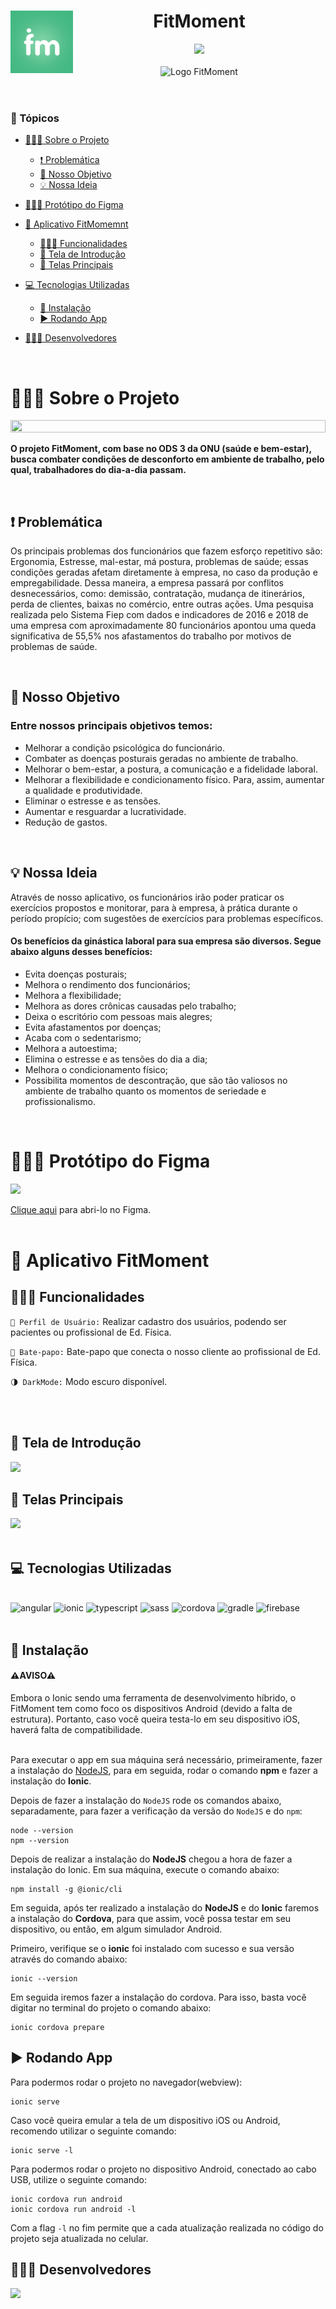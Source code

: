 <header id="cabecario">
  <h1>
    <img src="https://github.com/AdrianoBispo/FitMoment/blob/master/src/assets/icon/logo-fitmoment.png?raw=true" align="left" height="100px" width="100px"/>
    FitMoment
  </h1>
  <img src="http://img.shields.io/static/v1?label=STATUS&message=PROJETO%20ENTREGUE&color=RED&style=for-the-badge" />
  <br><br>
  <img height="40%" width="100%" src="https://cdn.discordapp.com/attachments/743927816021737565/1045686938310549594/Fitmoment.png" alt="Logo FitMoment" >
  
</header>

<main>
  <h3 id="topicos">📜 Tópicos</h3>

  - [👨🏾‍🏫 Sobre o Projeto](#sobre-o-projeto)
    - [❗ Problemática](#problematica)
    - [🎯 Nosso Objetivo](#nosso-objetivo)
    - [💡 Nossa Ideia](#nossa-ideia)

  - [👨🏾‍🎨 Protótipo do Figma](#prototipo-figma)

  - [📲 Aplicativo FitMomemnt](#app-fitmoment)
    - [👨🏾‍🔧 Funcionalidades](#funcionalidades)
    - [📱 Tela de Introdução](#tela-de-introducao)
    - [📱 Telas Principais](#telas-principais)

  - [💻 Tecnologias Utilizadas](#tecnologias-utilizadas)
    - [📲 Instalação](#instalacao)
    - [▶ Rodando App](#rodando-app)

  - [👨🏾‍💻 Desenvolvedores](#desenvolvedores)

  <br>

  <h1 id="sobre-o-projeto">👨🏾‍🏫 Sobre o Projeto</h1>
  <img src="https://cdn.discordapp.com/attachments/743927816021737565/1035715790969786480/ginastica_Laboral.jpg.png" height="60%" width="100%">
  <p>
    <b>
      O projeto FitMoment, com base no ODS 3 da ONU (saúde e bem-estar), busca combater condições de desconforto em ambiente de trabalho, pelo qual, trabalhadores do         dia-a-dia passam.
    </b>
  </p>

  <br>

  <h2 id="problematica">❗ Problemática</h2>
  <p>
    Os principais problemas dos funcionários que fazem esforço repetitivo são: Ergonomia, Estresse, mal-estar, má postura, problemas de saúde; essas condições geradas     afetam diretamente à empresa, no caso da produção e empregabilidade. Dessa maneira, a empresa passará por conflitos desnecessários, como: demissão, contratação,       mudança de itinerários, perda de clientes, baixas no comércio, entre outras ações. Uma pesquisa realizada pelo Sistema Fiep com dados e indicadores de 2016 e 2018     de uma empresa com aproximadamente 80 funcionários apontou uma queda significativa de 55,5% nos afastamentos do trabalho por motivos de problemas de saúde.
  </p>
  <br>

  <h2 id="nosso-objetivo">🎯 Nosso Objetivo</h2>
  <h3>Entre nossos principais objetivos temos:</h3>

  - Melhorar a condição psicológica do funcionário.
  - Combater as doenças posturais geradas no ambiente de trabalho.
  - Melhorar o bem-estar, a postura, a comunicação e a fidelidade laboral.
  - Melhorar a flexibilidade e condicionamento físico. Para, assim, aumentar a qualidade e produtividade.
  - Eliminar o estresse e as tensões.
  - Aumentar e resguardar a lucratividade.
  - Redução de gastos.
  <br>

  <h2 id="nossa-ideia">💡 Nossa Ideia</h2>
  <p>
     Através de nosso aplicativo, os funcionários irão poder praticar os exercícios propostos e monitorar, para à empresa, à prática durante o período propício; com        sugestões de exercícios para problemas específicos. 
  </p>

  <h4>Os benefícios da ginástica laboral para sua empresa são diversos. Segue abaixo alguns desses benefícios:</h4>

  - Evita doenças posturais;
  - Melhora o rendimento dos funcionários;
  - Melhora a flexibilidade;
  - Melhora as dores crônicas causadas pelo trabalho; 
  - Deixa o escritório com pessoas mais alegres; 
  - Evita afastamentos por doenças;
  - Acaba com o sedentarismo; 
  - Melhora a autoestima; 
  - Elimina o estresse e as tensões do dia a dia; 
  - Melhora o condicionamento físico; 
  - Possibilita momentos de descontração, que são tão valiosos no ambiente de trabalho quanto os momentos de seriedade e profissionalismo.
  
  <br>
  <h1 id="prototipo-figma">👨🏾‍🎨 Protótipo do Figma</h1>
  <img src="https://cdn.discordapp.com/attachments/743927816021737565/1035715750939332638/banner_readme.png">
  
  <a href="https://www.figma.com/proto/0tP1x3ZWl4CebcvS4uf5LW/FitMoment?scaling=scale-down&page-id=0%3A1&node-id=10%3A2&starting-point-node-id=1%3A2">Clique aqui</a>     para abri-lo no Figma.
  <br><br>
  
  <h1 id="app-fitmoment">📱 Aplicativo FitMoment</h1>
  <h2 id="funcionalidades">👨🏾‍🔧 Funcionalidades</h2>

  `👤 Perfil de Usuário:` Realizar cadastro dos usuários, podendo ser pacientes ou profissional de Ed. Física.

  `📩 Bate-papo:` Bate-papo que conecta o nosso cliente ao profissional de Ed. Física.
  
  `🌗 DarkMode:` Modo escuro disponível.
  
  <br><br>

  <h2 id="tela-de-introducao">📱 Tela de Introdução</h2>
  <img src="https://cdn.discordapp.com/attachments/743927816021737565/1047640551689834646/tela-de-login.gif">
  <br>

  <h2 id="telas-principais">📱 Telas Principais</h2>
  <img src="https://cdn.discordapp.com/attachments/743927816021737565/1047640523944509490/principaisTelas.gif">
  <br><br>

  <h2 id="tecnologias-utilizadas">💻 Tecnologias Utilizadas</h2><br>
  <div>
    <img src="https://cdn.jsdelivr.net/gh/devicons/devicon/icons/angularjs/angularjs-original.svg" alt="angular" width="10%" height="10%"/>
    <img src="https://cdn.jsdelivr.net/gh/devicons/devicon/icons/ionic/ionic-original.svg" alt="ionic" width="10%" height="10%"/>
    <img src="https://cdn.jsdelivr.net/gh/devicons/devicon/icons/typescript/typescript-original.svg" alt="typescript" width="10%" height="10%"/>
    <img src="https://cdn.jsdelivr.net/gh/devicons/devicon/icons/sass/sass-original.svg" alt="sass" width="10%" height="10%"/>
    <img src="https://upload.wikimedia.org/wikipedia/commons/thumb/4/45/Cordova-logo-by-gengns.svg/800px-Cordova-logo-by-gengns.svg.png?20150803125240" 
         alt="cordova" width="25%" height="10%"/>
    <img src="https://cdn.jsdelivr.net/gh/devicons/devicon/icons/gradle/gradle-plain.svg" alt="gradle" width="10%" height="10%"/>
    <img src="https://cdn.jsdelivr.net/gh/devicons/devicon/icons/firebase/firebase-plain-wordmark.svg" alt="firebase" width="10%" height="10%"/>
  </div>
  
  <br>

  <h2 id="instalacao">📲 Instalação</h2>
  
  <h4 id="aviso">⚠AVISO⚠</h4>
  Embora o Ionic sendo uma ferramenta de desenvolvimento híbrido, o FitMoment tem como foco os dispositivos Android (devido a falta de
  estrutura). Portanto, caso você queira testa-lo em seu dispositivo iOS, haverá falta de compatibilidade. <br> <br>

  Para executar o app em sua máquina será necessário, primeiramente, fazer a instalação do [NodeJS](https://nodejs.org/en/), para em seguida, rodar o comando
  <b>npm</b> e fazer a instalação do <b>Ionic</b>.
  
  Depois de fazer a instalação do `NodeJS` rode os comandos abaixo, separadamente, para fazer a verificação da versão do `NodeJS` e do `npm`:

  ```
  node --version
  npm --version
  ```
  
  Depois de realizar a instalação do <b>NodeJS</b> chegou a hora de fazer a instalação do Ionic. Em sua máquina, execute o comando abaixo:
  ```
  npm install -g @ionic/cli
  ```

  Em seguida, após ter realizado a  instalação do <b>NodeJS</b> e do <b>Ionic</b> faremos a instalação do <b>Cordova</b>, para que assim, você possa testar em seu
  dispositivo, ou então, em algum simulador Android. 

  Primeiro, verifique se o <b>ionic</b> foi instalado com sucesso e sua versão através do comando abaixo:
  ```
  ionic --version
  ```

  Em seguida iremos fazer a instalação do cordova. Para isso, basta você digitar no terminal do projeto o comando abaixo:
  
  ```
  ionic cordova prepare
  ```
  
  <h2 id="rodando-app">▶ Rodando App</h2>

  Para podermos rodar o projeto no navegador(webview):
  ```
  ionic serve
  ```
  
  Caso você queira emular a tela de um dispositivo iOS ou Android, recomendo utilizar o seguinte comando:
  ```
  ionic serve -l
  ```

  Para podermos rodar o projeto no dispositivo Android, conectado ao cabo USB, utilize o seguinte comando:
  ```
  ionic cordova run android
  ionic cordova run android -l
  ```
  
  Com a flag `-l` no fim permite que a cada atualização realizada no código do projeto seja atualizada no celular.
  
</main>

<footer>
  <h2 id="desenvolvedores">👨🏾‍💻 Desenvolvedores</h2>
  <img src="https://media.discordapp.net/attachments/743927816021737565/1047213115839877211/desenvolvedores.png?width=1440&height=560"/>
</footer>

